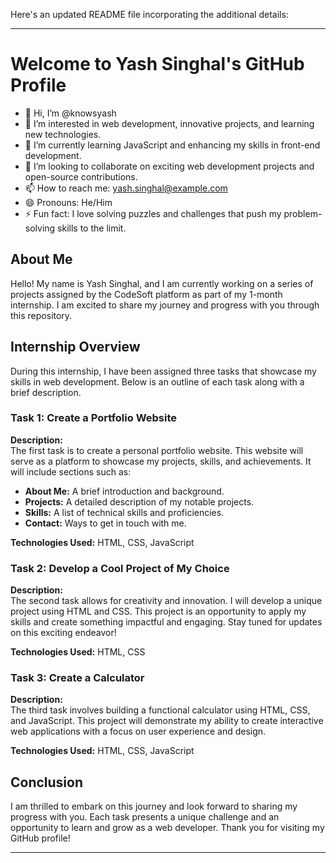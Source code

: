 Here's an updated README file incorporating the additional details:

---

# Welcome to Yash Singhal's GitHub Profile

- 👋 Hi, I’m @knowsyash
- 👀 I’m interested in web development, innovative projects, and learning new technologies.
- 🌱 I’m currently learning JavaScript and enhancing my skills in front-end development.
- 💞️ I’m looking to collaborate on exciting web development projects and open-source contributions.
- 📫 How to reach me: yash.singhal@example.com
- 😄 Pronouns: He/Him
- ⚡ Fun fact: I love solving puzzles and challenges that push my problem-solving skills to the limit.

<!---
knowsyash/knowsyash is a ✨ special ✨ repository because its `README.md` (this file) appears on your GitHub profile.
You can click the Preview link to take a look at your changes.
--->

## About Me
Hello! My name is Yash Singhal, and I am currently working on a series of projects assigned by the CodeSoft platform as part of my 1-month internship. I am excited to share my journey and progress with you through this repository.

## Internship Overview
During this internship, I have been assigned three tasks that showcase my skills in web development. Below is an outline of each task along with a brief description.

### Task 1: Create a Portfolio Website
**Description:**  
The first task is to create a personal portfolio website. This website will serve as a platform to showcase my projects, skills, and achievements. It will include sections such as:
- **About Me:** A brief introduction and background.
- **Projects:** A detailed description of my notable projects.
- **Skills:** A list of technical skills and proficiencies.
- **Contact:** Ways to get in touch with me.

**Technologies Used:** HTML, CSS, JavaScript

### Task 2: Develop a Cool Project of My Choice
**Description:**  
The second task allows for creativity and innovation. I will develop a unique project using HTML and CSS. This project is an opportunity to apply my skills and create something impactful and engaging. Stay tuned for updates on this exciting endeavor!

**Technologies Used:** HTML, CSS

### Task 3: Create a Calculator
**Description:**  
The third task involves building a functional calculator using HTML, CSS, and JavaScript. This project will demonstrate my ability to create interactive web applications with a focus on user experience and design.

**Technologies Used:** HTML, CSS, JavaScript

## Conclusion
I am thrilled to embark on this journey and look forward to sharing my progress with you. Each task presents a unique challenge and an opportunity to learn and grow as a web developer. Thank you for visiting my GitHub profile!

---
